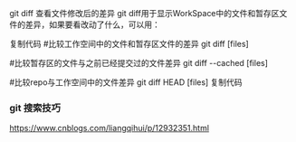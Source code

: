 git diff 查看文件修改后的差异
 git diff用于显示WorkSpace中的文件和暂存区文件的差异，如果要看改动了什么，可以用：

复制代码
#比较工作空间中的文件和暂存区文件的差异
git diff [files]

#比较暂存区的文件与之前已经提交过的文件差异
git diff --cached [files]

#比较repo与工作空间中的文件差异
git diff HEAD [files]
复制代码


### git 搜索技巧
https://www.cnblogs.com/liangqihui/p/12932351.html